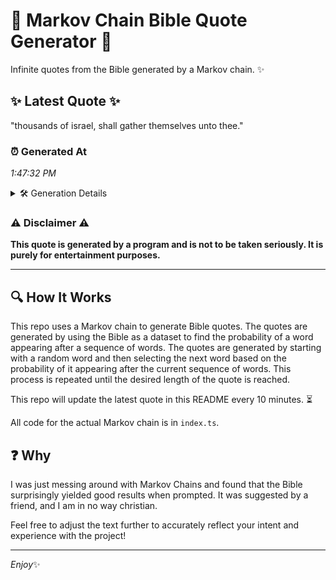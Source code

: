 # 📖 Markov Chain Bible Quote Generator 📖

Infinite quotes from the Bible generated by a Markov chain. ✨

## ✨ Latest Quote ✨
"thousands of israel, shall gather themselves unto thee."

### ⏰ Generated At
*1:47:32 PM*

<details>
    <summary>🛠️ Generation Details</summary>
    <p>
        <strong>🌱 Seed:</strong> thousands<br>
        <strong>🔄 Iterations:</strong> 7<br>
        <strong>📜 Context History:</strong><br>[ thousands ]: of<br>[ thousands, of ]: israel,<br>[ thousands, of, israel, ]: shall<br>[ thousands, of, israel,, shall ]: gather<br>[ thousands, of, israel,, shall, gather ]: themselves<br>[ thousands, of, israel,, shall, gather, themselves ]: unto<br>[ of, israel,, shall, gather, themselves, unto ]: thee.<br>
    </p>
</details>

### ⚠️ Disclaimer ⚠️
**This quote is generated by a program and is not to be taken seriously. It is purely for entertainment purposes.**

---

## 🔍 How It Works

This repo uses a Markov chain to generate Bible quotes. The quotes are generated by using the Bible as a dataset to find the probability of a word appearing after a sequence of words. The quotes are generated by starting with a random word and then selecting the next word based on the probability of it appearing after the current sequence of words. This process is repeated until the desired length of the quote is reached.

This repo will update the latest quote in this README every 10 minutes. ⏳

All code for the actual Markov chain is in `index.ts`.

## ❓ Why

I was just messing around with Markov Chains and found that the Bible surprisingly yielded good results when prompted. 
It was suggested by a friend, and I am in no way christian.

Feel free to adjust the text further to accurately reflect your intent and experience with the project!

---

*Enjoy*✨
